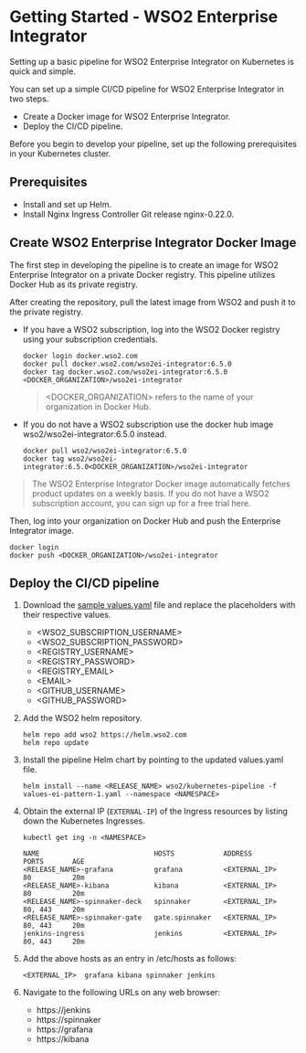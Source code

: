 # Getting Started - WSO2 Enterprise Integrator

Setting up a basic pipeline for WSO2 Enterprise Integrator on Kubernetes is quick and simple.

You can set up a simple CI/CD pipeline for WSO2 Enterprise Integrator in two steps.
- Create a Docker image for WSO2 Enterprise Integrator.
- Deploy the CI/CD pipeline.

Before you begin to develop your pipeline, set up the following prerequisites in your Kubernetes cluster.

## Prerequisites

- Install and set up Helm.
- Install Nginx Ingress Controller Git release nginx-0.22.0.


## Create WSO2 Enterprise Integrator Docker Image

The first step in developing the pipeline is to create an image for WSO2 Enterprise Integrator on a private Docker registry. This pipeline utilizes Docker Hub as its private registry.

After creating the repository, pull the latest image from WSO2 and push it to the private registry.

- If you have a WSO2 subscription, log into the WSO2 Docker registry using your subscription credentials.

    ```
    docker login docker.wso2.com
    docker pull docker.wso2.com/wso2ei-integrator:6.5.0
    docker tag docker.wso2.com/wso2ei-integrator:6.5.0 <DOCKER_ORGANIZATION>/wso2ei-integrator
    ```

    ><DOCKER_ORGANIZATION> refers to the name of your organization in Docker Hub.

- If you do not have a WSO2 subscription use the docker hub image wso2/wso2ei-integrator:6.5.0 instead.

    ```
    docker pull wso2/wso2ei-integrator:6.5.0
    docker tag wso2/wso2ei-integrator:6.5.0<DOCKER_ORGANIZATION>/wso2ei-integrator
    ```

> The WSO2 Enterprise Integrator Docker image automatically fetches product updates on a weekly basis. If you do not have a WSO2 subscription account, you can sign up for a free trial here.

Then, log into your organization on Docker Hub and push the Enterprise Integrator image.

```
docker login
docker push <DOCKER_ORGANIZATION>/wso2ei-integrator
```

## Deploy the CI/CD pipeline

1. Download the [sample values.yaml](../samples/values-ei-pattern-1.yaml) file and replace the placeholders with their respective values.

    - <WSO2_SUBSCRIPTION_USERNAME>
    - <WSO2_SUBSCRIPTION_PASSWORD>
    - <REGISTRY_USERNAME>
    - <REGISTRY_PASSWORD>
    - <REGISTRY_EMAIL>
    - \<EMAIL>
    - <GITHUB_USERNAME>
    - <GITHUB_PASSWORD>

2. Add the WSO2 helm repository.

    ```
    helm repo add wso2 https://helm.wso2.com
    helm repo update
    ```

3. Install the pipeline Helm chart by pointing to the updated values.yaml file.

    ```
    helm install --name <RELEASE_NAME> wso2/kubernetes-pipeline -f values-ei-pattern-1.yaml --namespace <NAMESPACE>
    ```

4. Obtain the external IP (`EXTERNAL-IP`) of the Ingress resources by listing down the Kubernetes Ingresses.

    ```
    kubectl get ing -n <NAMESPACE>
    ```
    ```
    NAME               				HOSTS        	 ADDRESS      		PORTS 	    AGE
    <RELEASE_NAME>-grafana      	grafana      	 <EXTERNAL_IP>   	80    		20m
    <RELEASE_NAME>-kibana       	kibana       	 <EXTERNAL_IP>   	80    		20m
    <RELEASE_NAME>-spinnaker-deck   spinnaker    	 <EXTERNAL_IP>   	80, 443   	20m
    <RELEASE_NAME>-spinnaker-gate   gate.spinnaker   <EXTERNAL_IP>   	80, 443   	20m
    jenkins-ingress    			    jenkins      	 <EXTERNAL_IP>   	80, 443   	20m
    ```

5. Add the above hosts as an entry in /etc/hosts as follows:
    ```
    <EXTERNAL_IP>  grafana kibana spinnaker jenkins
    ```

6. Navigate to the following URLs on any web browser:
    - https://jenkins
    - https://spinnaker
    - https://grafana
    - https://kibana
